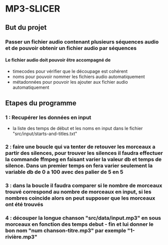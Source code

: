 # MP3-SLICER

## But du projet

### Passer un fichier audio contenant plusieurs séquences audio et de pouvoir obtenir un fichier audio par séquences

#### Le fichier audio doit pouvoir être accompagné de

- timecodes pour vérifier que le découpage est cohérent
- noms pour pouvoir nommer les fichiers audio automatiquement
- métadonnées pour pouvoir les ajouter aux fichier audio automatiquement

## Etapes du programme

### 1 : Recupérer les données en input

- la liste des temps de début et les noms en input dans le fichier "src/input/starts-and-titles.txt"

### 2 : faire une boucle qui va tenter de retouver les morceaux a partir des silences, pour trouver les silences il faudra effectuer la commande ffmpeg en faisant varier la valeur db et temps de silence. Dans un premier temps on fera varier seulement la variable db de 0 a 100 avec des palier de 5 en 5

### 3 : dans la boucle il faudra comparer si le nombre de morceaux trouvé correspond au nombre de morceaux en input, si les nombres coincide alors on peut supposer que les morceaux ont été trouvés

### 4 : découper la longue chanson "src/data/input.mp3" en sous morceaux en fonction des temps debut - fin et lui donner le bon nom "num chanson-titre.mp3" par exemple "1-rivière.mp3"
